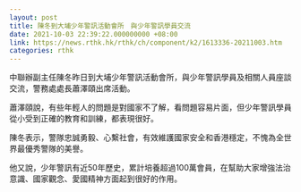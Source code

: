 ```yaml
---
layout: post
title: 陳冬到大埔少年警訊活動會所　與少年警訊學員交流
date: 2021-10-03 22:39:22.000000000 +08:00
link: https://news.rthk.hk/rthk/ch/component/k2/1613336-20211003.htm
categories: rthk
---
```


中聯辦副主任陳冬昨日到大埔少年警訊活動會所，與少年警訊學員及相關人員座談交流，警務處處長蕭澤頤出席活動。

蕭澤頤說，有些年輕人的問題是對國家不了解，看問題容易片面，但少年警訊學員從小受到正確的教育和訓練，都表現很好。

陳冬表示，警隊忠誠勇毅、心繫社會，有效維護國家安全和香港穩定，不愧為全世界最優秀警隊的美譽。

他又說，少年警訊有近50年歷史，累計培養超過100萬會員，在幫助大家增強法治意識、國家觀念、愛國精神方面起到很好的作用。
